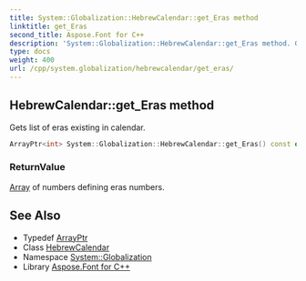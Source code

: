 ```yaml
---
title: System::Globalization::HebrewCalendar::get_Eras method
linktitle: get_Eras
second_title: Aspose.Font for C++
description: 'System::Globalization::HebrewCalendar::get_Eras method. Gets list of eras existing in calendar in C++.'
type: docs
weight: 400
url: /cpp/system.globalization/hebrewcalendar/get_eras/
---
```

## HebrewCalendar::get_Eras method


Gets list of eras existing in calendar.

```cpp
ArrayPtr<int> System::Globalization::HebrewCalendar::get_Eras() const override
```


### ReturnValue

[Array](../../../system/array/) of numbers defining eras numbers.

## See Also

* Typedef [ArrayPtr](../../../system/arrayptr/)
* Class [HebrewCalendar](../)
* Namespace [System::Globalization](../../)
* Library [Aspose.Font for C++](../../../)
